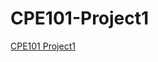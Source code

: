# CPE101-Project1
[CPE101 Project1](https://github.com/joanna-chou/CPE101-Project1/files/8344947/Project1-Fitness.pdf)

